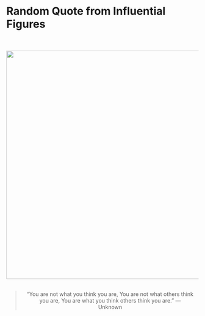 # Random Quote from Influential Figures

<div align="center">
  <br>
  <br>
  <a href="https://en.m.wikipedia.org/wiki/File:Unknown_person.jpg" title="File:Unknown person.jpg - Wikipedia"><img src="https://upload.wikimedia.org/wikipedia/commons/thumb/b/bc/Unknown_person.jpg/925px-Unknown_person.jpg" width="600px"></a>
  <br>
  <br>
  <blockquote>&ldquo;You are not what you think you are, You are not what others think you are, You are what you think others think you are.&rdquo; &mdash; <footer>Unknown</footer></blockquote>
</div>
  